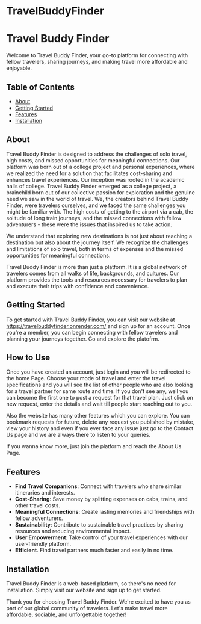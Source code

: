 # TravelBuddyFinder
# Travel Buddy Finder

Welcome to Travel Buddy Finder, your go-to platform for connecting with fellow travelers, sharing journeys, and making travel more affordable and enjoyable.

## Table of Contents
- [About](#about)
- [Getting Started](#getting-started)
- [Features](#features)
- [Installation](#installation)

## About

Travel Buddy Finder is designed to address the challenges of solo travel, high costs, and missed opportunities for meaningful connections. 
Our platform was born out of a college project and personal experiences, where we realized the need for a solution that facilitates cost-sharing and enhances travel experiences.
Our inception was rooted in the academic halls of college. Travel Buddy Finder emerged as a college project, a brainchild born out of our collective passion for exploration and the genuine need we saw in the world of travel. 
We, the creators behind Travel Buddy Finder, were travelers ourselves, and we faced the same challenges you might be familiar with. 
The high costs of getting to the airport via a cab, the solitude of long train journeys, and the missed connections with fellow adventurers - these were the issues that inspired us to take action.

We understand that exploring new destinations is not just about reaching a destination but also about the journey itself. We recognize the challenges and limitations of solo travel, both in terms of expenses and the missed opportunities for meaningful connections.

Travel Buddy Finder is more than just a platform. It is a global network of travelers comes from all walks of life, backgrounds, and cultures.
Our platform provides the tools and resources necessary for travelers to plan and execute their trips with confidence and convenience.

## Getting Started

To get started with Travel Buddy Finder, you can visit our website at https://travelbuddyfinder.onrender.com/ and sign up for an account. Once you're a member, you can begin connecting with fellow travelers and planning your journeys together. Go and explore the platofrm.

## How to Use

Once you have created an account, just login and you will be redirected to the home Page. Choose your mode of travel and enter the travel specifications and you will see the list of other people who are also looking for a travel partner for
same route and time. If you don't see any, well you can become the first one to post a request for that travel plan. Just click on new request, enter the details and wait till people start reaching out to you.

Also the website has many other features which you can explore.
You can bookmark requests for future, delete any request you published by mistake, view your history and even if you ever face any issue just go to the Contact Us page and we are always there to listen to your queries.

If you wanna know more, just join the platform and reach the About Us Page.

## Features

- **Find Travel Companions**: Connect with travelers who share similar itineraries and interests.
- **Cost-Sharing**: Save money by splitting expenses on cabs, trains, and other travel costs.
- **Meaningful Connections**: Create lasting memories and friendships with fellow adventurers.
- **Sustainability**: Contribute to sustainable travel practices by sharing resources and reducing environmental impact.
- **User Empowerment**: Take control of your travel experiences with our user-friendly platform.
- **Efficient**. Find travel partners much faster and easily in no time.

## Installation

Travel Buddy Finder is a web-based platform, so there's no need for installation. Simply visit our website and sign up to get started.

Thank you for choosing Travel Buddy Finder. We're excited to have you as part of our global community of travelers. Let's make travel more affordable, sociable, and unforgettable together!
